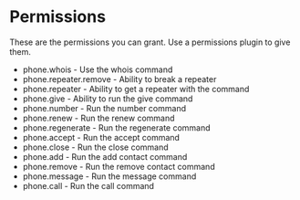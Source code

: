 # Permissions

These are the permissions you can grant. Use a permissions plugin to give them.

* phone.whois - Use the whois command
* phone.repeater.remove - Ability to break a repeater
* phone.repeater - Ability to get a repeater with the command
* phone.give - Ability to run the give command
* phone.number - Run the number command
* phone.renew - Run the renew command
* phone.regenerate - Run the regenerate command
* phone.accept - Run the accept command
* phone.close - Run the close command
* phone.add - Run the add contact command
* phone.remove - Run the remove contact command
* phone.message - Run the message command
* phone.call - Run the call command
